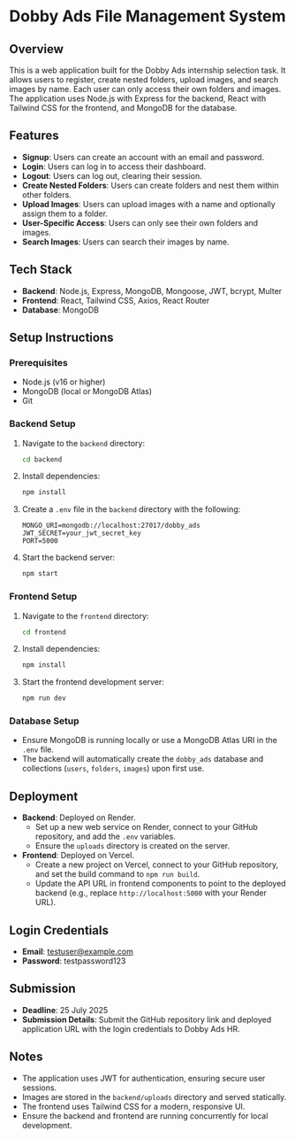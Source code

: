 # Dobby Ads File Management System

## Overview
This is a web application built for the Dobby Ads internship selection task. It allows users to register, create nested folders, upload images, and search images by name. Each user can only access their own folders and images. The application uses Node.js with Express for the backend, React with Tailwind CSS for the frontend, and MongoDB for the database.

## Features
- **Signup**: Users can create an account with an email and password.
- **Login**: Users can log in to access their dashboard.
- **Logout**: Users can log out, clearing their session.
- **Create Nested Folders**: Users can create folders and nest them within other folders.
- **Upload Images**: Users can upload images with a name and optionally assign them to a folder.
- **User-Specific Access**: Users can only see their own folders and images.
- **Search Images**: Users can search their images by name.

## Tech Stack
- **Backend**: Node.js, Express, MongoDB, Mongoose, JWT, bcrypt, Multer
- **Frontend**: React, Tailwind CSS, Axios, React Router
- **Database**: MongoDB

## Setup Instructions

### Prerequisites
- Node.js (v16 or higher)
- MongoDB (local or MongoDB Atlas)
- Git

### Backend Setup
1. Navigate to the `backend` directory:
   ```bash
   cd backend
   ```
2. Install dependencies:
   ```bash
   npm install
   ```
3. Create a `.env` file in the `backend` directory with the following:
   ```
   MONGO_URI=mongodb://localhost:27017/dobby_ads
   JWT_SECRET=your_jwt_secret_key
   PORT=5000
   ```
4. Start the backend server:
   ```bash
   npm start
   ```

### Frontend Setup
1. Navigate to the `frontend` directory:
   ```bash
   cd frontend
   ```
2. Install dependencies:
   ```bash
   npm install
   ```
3. Start the frontend development server:
   ```bash
   npm run dev
   ```

### Database Setup
- Ensure MongoDB is running locally or use a MongoDB Atlas URI in the `.env` file.
- The backend will automatically create the `dobby_ads` database and collections (`users`, `folders`, `images`) upon first use.

## Deployment
- **Backend**: Deployed on Render.
  - Set up a new web service on Render, connect to your GitHub repository, and add the `.env` variables.
  - Ensure the `uploads` directory is created on the server.
- **Frontend**: Deployed on Vercel.
  - Create a new project on Vercel, connect to your GitHub repository, and set the build command to `npm run build`.
  - Update the API URL in frontend components to point to the deployed backend (e.g., replace `http://localhost:5000` with your Render URL).

## Login Credentials
- **Email**: testuser@example.com
- **Password**: testpassword123



## Submission
- **Deadline**: 25 July 2025
- **Submission Details**: Submit the GitHub repository link and deployed application URL with the login credentials to Dobby Ads HR.

## Notes
- The application uses JWT for authentication, ensuring secure user sessions.
- Images are stored in the `backend/uploads` directory and served statically.
- The frontend uses Tailwind CSS for a modern, responsive UI.
- Ensure the backend and frontend are running concurrently for local development.